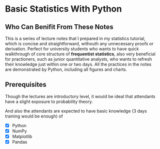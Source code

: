 # Basic Statistics With Python

## Who Can Benifit From These Notes
This is a series of lecture notes that I prepared in my statistics tutorial, which is concise and straightforward, withouth any unnecessary proofs or derivation. Perfect for university students who wants to have quick walkthrough of core structure of **frequentist statistics**, also very beneficial for practioners, such as junior quantitative analysts, who wants to refresh their knowledge just within one or two days. All the practices in the notes are demonstrated by Python, including all figures and charts.

## Prerequisites
Though the lectures are introductory level, it would be ideal that attendants have a slight exposure to probability theory.

And also the attendants are expected to have basic knowledge (3 days training would be enough) of 
- [x] Python
- [x] NumPy
- [x] Matplotlib
- [x] Pandas
